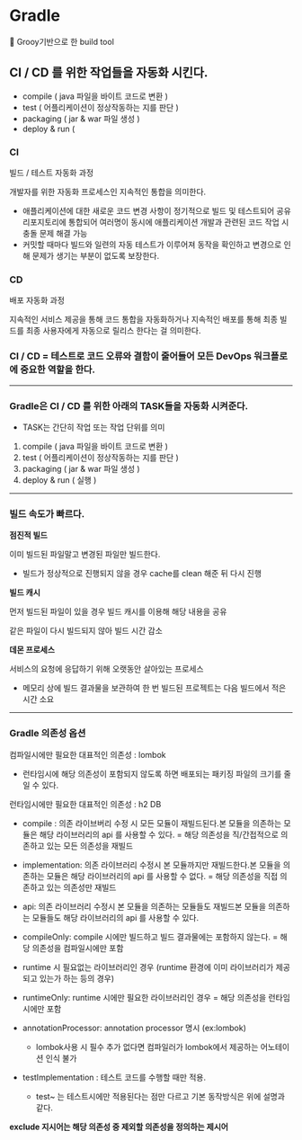 # Gradle

<aside> 📌 Grooy기반으로 한 build tool</aside>

## CI / CD 를 위한 작업들을 자동화 시킨다.

- compile ( java 파일을 바이트 코드로 변환 )
- test ( 어플리케이션이 정상작동하는 지를 판단 )
- packaging ( jar & war 파일 생성 )
- deploy & run (

### CI

빌드 / 테스트 자동화 과정

개발자를 위한 자동화 프로세스인 지속적인 통합을 의미한다.

- 애플리케이션에 대한 새로운 코드 변경 사항이 정기적으로 빌드 및 테스트되어 공유 리포지토리에 통합되어 여러명이 동시에 애플리케이션 개발과 관련된 코드 작업 시 충돌 문제 해결 가능
- 커밋할 때마다 빌드와 일련의 자동 테스트가 이루어져 동작을 확인하고 변경으로 인해 문제가 생기는 부분이 없도록 보장한다.

### CD

배포 자동화 과정

지속적인 서비스 제공을 통해 코드 통합을 자동화하거나 지속적인 배포를 통해 최종 빌드를 최종 사용자에게 자동으로 릴리스 한다는 걸 의미한다.

### CI / CD = 테스트로 코드 오류와 결함이 줄어들어 모든 DevOps 워크플로에 중요한 역할을 한다.

------

### Gradle은 CI / CD 를 위한 아래의 TASK들을 자동화 시켜준다.

- TASK는 간단히 작업 또는 작업 단위를 의미

1. compile ( java 파일을 바이트 코드로 변환 )
2. test ( 어플리케이션이 정상작동하는 지를 판단 )
3. packaging ( jar & war 파일 생성 )
4. deploy & run ( 실행 )

------

### 빌드 속도가 빠르다.

**점진적 빌드**

이미 빌드된 파일말고 변경된 파일만 빌드한다.

- 빌드가 정상적으로 진행되지 않을 경우 cache를 clean 해준 뒤 다시 진행

**빌드 캐시**

먼저 빌드된 파일이 있을 경우 빌드 캐시를 이용해 해당 내용을 공유

같은 파일이 다시 빌드되지 않아 빌드 시간 감소

**데몬 프로세스**

서비스의 요청에 응답하기 위해 오랫동안 살아있는 프로세스

- 메모리 상에 빌드 결과물을 보관하여 한 번 빌드된 프로젝트는 다음 빌드에서 적은 시간 소요

------

### Gradle 의존성 옵션

컴파일시에만 필요한 대표적인 의존성 : lombok
- 런타임시에 해당 의존성이 포함되지 않도록 하면 배포되는 패키징 파일의 크기를 줄일 수 있다.

런타임시에만 필요한 대표적인 의존성 : h2 DB

- compile : 의존 라이브버리 수정 시 모든 모듈이 재빌드된다.본 모듈을 의존하는 모듈은 해당 라이브러리의 api 를 사용할 수 있다.
= 해당 의존성을 직/간접적으로 의존하고 있는 모든 의존성을 재빌드

- implementation: 의존 라이브러리 수정시 본 모듈까지만 재빌드한다.본 모듈을 의존하는 모듈은 해당 라이브러리의 api 를 사용할 수 없다.
= 해당 의존성을 직접 의존하고 있는 의존성만 재빌드

- api: 의존 라이브러리 수정시 본 모듈을 의존하는 모듈들도 재빌드본 모듈을 의존하는 모듈들도 해당 라이브러리의 api 를 사용할 수 있다.

- compileOnly: compile 시에만 빌드하고 빌드 결과물에는 포함하지 않는다.
= 해당 의존성을 컴파일시에만 포함

- runtime 시 필요없는 라이브러리인 경우 (runtime 환경에 이미 라이브러리가 제공되고 있는가 하는 등의 경우)

- runtimeOnly: runtime 시에만 필요한 라이브러리인 경우
= 해당 의존성을 런타임시에만 포함

- annotationProcessor: annotation processor 명시 (ex:lombok)
  - lombok사용 시 필수 추가 없다면 컴파일러가 lombok에서 제공하는 어노테이션 인식 불가

- testImplementation : 테스트 코드를 수행할 때만 적용.
  - test~ 는 테스트시에만 적용된다는 점만 다르고 기본 동작방식은 위에 설명과 같다.

**exclude 지시어는 해당 의존성 중 제외할 의존성을 정의하는 제시어**

